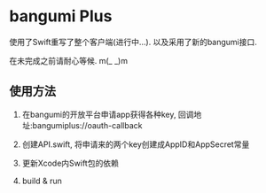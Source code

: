 # bangumi Plus

使用了Swift重写了整个客户端(进行中...). 以及采用了新的bangumi接口.

在未完成之前请耐心等候. m(_ _)m

## 使用方法

1. 在bangumi的开放平台申请app获得各种key, 回调地址:bangumiplus://oauth-callback

2. 创建API.swift, 将申请来的两个key创建成AppID和AppSecret常量

3. 更新Xcode内Swift包的依赖

3. build & run

